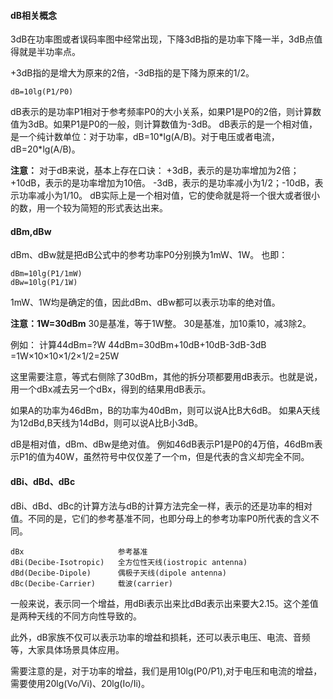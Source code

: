 <!--
 * @Author: Jerome 841682441@qq.com
 * @Date: 2022-11-18 21:08:18
 * @LastEditors: Jerome 841682441@qq.com
 * @LastEditTime: 2022-11-18 22:49:19
 * @FilePath: \self-learning-repository\dB相关概念.md
 * @Description: 这是默认设置,请设置`customMade`, 打开koroFileHeader查看配置 进行设置: https://github.com/OBKoro1/koro1FileHeader/wiki/%E9%85%8D%E7%BD%AE
-->
#### dB相关概念

3dB在功率图或者误码率图中经常出现，下降3dB指的是功率下降一半，3dB点值得就是半功率点。

+3dB指的是增大为原来的2倍，-3dB指的是下降为原来的1/2。

    dB=10lg(P1/P0)

dB表示的是功率P1相对于参考频率P0的大小关系，如果P1是P0的2倍，则计算数值为3dB。如果P1是P0的一般，则计算数值为-3dB。
dB表示的是一个相对值，是一个纯计数单位：对于功率，dB=10\*lg(A/B)。对于电压或者电流，dB=20\*lg(A/B)。

**注意：**
对于dB来说，基本上存在口诀：
+3dB，表示的是功率增加为2倍；+10dB，表示的是功率增加为10倍。
-3dB，表示的是功率减小为1/2；-10dB，表示功率减小为1/10。
dB实际上是一个相对值，它的使命就是将一个很大或者很小的数，用一个较为简短的形式表达出来。


#### dBm,dBw
dBm、dBw就是把dB公式中的参考功率P0分别换为1mW、1W。
也即：

    dBm=10lg(P1/1mW)
    dBw=10lg(P1/1W)

1mW、1W均是确定的值，因此dBm、dBw都可以表示功率的绝对值。

**注意：1W=30dBm**
30是基准，等于1W整。
30是基准，加10乘10，减3除2。

例如：
计算44dBm=?W
44dBm=30dBm+10dB+10dB-3dB-3dB
=1W×10×10×1/2×1/2=25W

这里需要注意，等式右侧除了30dBm，其他的拆分项都要用dB表示。也就是说，用一个dBx减去另一个dBx，得到的结果用dB表示。

如果A的功率为46dBm，B的功率为40dBm，则可以说A比B大6dB。
如果A天线为12dBd,B天线为14dBd，则可以说A比B小3dB。

dB是相对值，dBm、dBw是绝对值。
例如46dB表示P1是P0的4万倍，46dBm表示P1的值为40W，虽然符号中仅仅差了一个m，但是代表的含义却完全不同。

#### dBi、dBd、dBc
dBi、dBd、dBc的计算方法与dB的计算方法完全一样，表示的还是功率的相对值。不同的是，它们的参考基准不同，也即分母上的参考功率P0所代表的含义不同。

    dBx                     参考基准
    dBi(Decibe-Isotropic)   全方位性天线(iostropic antenna)
    dBd(Decibe-Dipole)      偶极子天线(dipole antenna)
    dBc(Decibe-Carrier)     载波(carrier)


一般来说，表示同一个增益，用dBi表示出来比dBd表示出来要大2.15。这个差值是两种天线的不同方向性导致的。

此外，dB家族不仅可以表示功率的增益和损耗，还可以表示电压、电流、音频等，大家具体场景具体应用。

需要注意的是，对于功率的增益，我们是用10lg(P0/P1),对于电压和电流的增益，需要使用20lg(Vo/Vi)、20lg(Io/Ii)。

